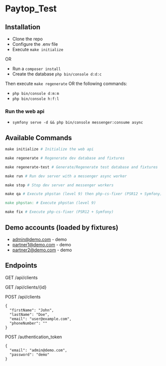 # Paytop_Test

## Installation

- Clone the repo
- Configure the .env file
- Execute `make initialize`

OR

- Run a `composer install`
- Create the database `php bin/console d:d:c`

Then execute `make regenerate` OR the following commands:
- `php bin/console d:m:m`
- `php bin/console h:f:l`

### Run the web api
- `symfony serve -d && php bin/console messenger:consume async`

## Available Commands

```Makefile
make initialize # Initialize the web api

make regenerate # Regenerate dev database and fixtures

make regenerate-test # Generate/Regenerate test database and fixtures

make run # Run dev server with a messenger async worker

make stop # Stop dev server and messenger workers

make qa # Execute phpstan (level 9) then php-cs-fixer (PSR12 + Symfony)

make phpstan: # Execute phpstan (level 9)

make fix # Execute php-cs-fixer (PSR12 + Symfony)
```

## Demo accounts (loaded by fixtures)

- admin@demo.com - demo
- partner1@demo.com - demo
- partner2@demo.com - demo


## Endpoints

GET /api/clients 
  
GET /api/clients/{id}
  
POST /api/clients
```
{
  "firstName": "John",
  "lastName": "Doe",
  "email": "user@example.com",
  "phoneNumber": ""
}
```

POST /authentication_token
```
{
  "email": "admin@demo.com",
  "password": "demo"
}
```


